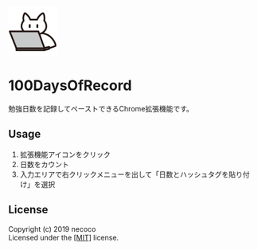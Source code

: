 <img width="100" src="https://github.com/necocon/100DaysOfRecord/blob/master/icon/cat_pc_icon_128.png?raw=true" alt="100DaysOfRecord logo"></a>

<h1>100DaysOfRecord</h1>
勉強日数を記録してペーストできるChrome拡張機能です。

<h2>Usage</h2>
<!--TODO: ストアに拡張機能をアップロードしたらリンクを作成して公開します。
<a href="">Chromeウェブストア</a><br> -->
<ol>
<li>拡張機能アイコンをクリック</li>
<li>日数をカウント</li>
<li>入力エリアで右クリックメニューを出して「日数とハッシュタグを貼り付け」を選択</li>
</ol>

<h2>License</h2>
Copyright (c) 2019 necoco<br>
Licensed under the <a href="LICENSE">[MIT]</a> license.
